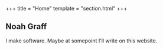 +++
title = "Home"
template = "section.html"
+++

## Noah Graff
I make software. Maybe at somepoint I'll write on this website.
